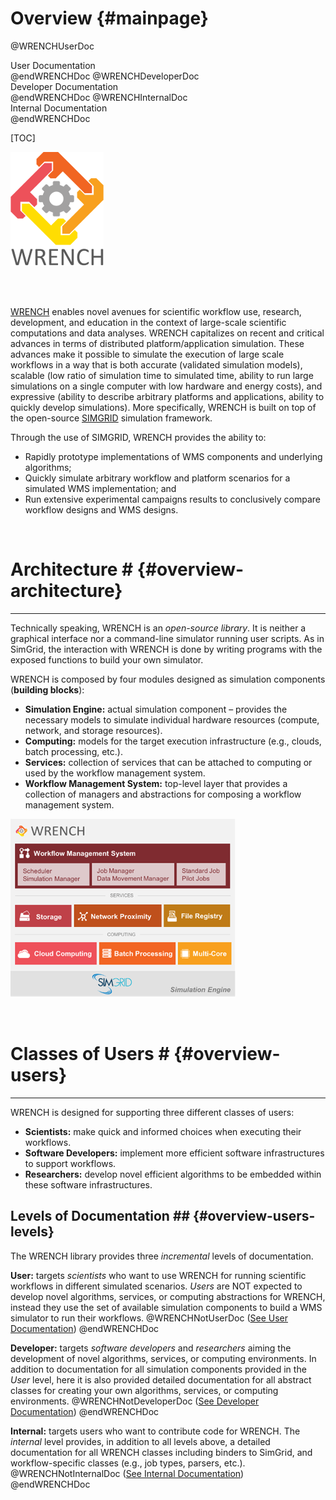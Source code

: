 Overview                        {#mainpage}
============

@WRENCHUserDoc <div class="doc-type">User Documentation</div> @endWRENCHDoc
@WRENCHDeveloperDoc  <div class="doc-type">Developer Documentation</div> @endWRENCHDoc
@WRENCHInternalDoc  <div class="doc-type">Internal Documentation</div> @endWRENCHDoc

[TOC]

![Workflow Management System Simulation Workbench](images/logo-vertical.png)

<br /><br />

[WRENCH](http://wrench-project.org) enables novel avenues for scientific workflow use, 
research, development, and education in the context of large-scale scientific 
computations and data analyses.
WRENCH capitalizes on recent and critical advances in terms of distributed 
platform/application simulation. 
These advances make it possible to simulate the execution of large scale 
workflows in a way that is both accurate (validated simulation models), scalable 
(low ratio of simulation time to simulated time, ability to run large simulations 
on a single computer with low hardware and energy costs), and expressive (ability 
to describe arbitrary platforms and applications, ability to quickly develop 
simulations). More specifically, WRENCH is built on top of the open-source 
[SIMGRID](http://simgrid.gforge.inria.fr) simulation framework.

Through the use of SIMGRID, WRENCH provides the ability to: 

- Rapidly prototype implementations of WMS components and underlying algorithms; 
- Quickly simulate arbitrary workflow and platform scenarios for a simulated WMS 
  implementation; and 
- Run extensive experimental campaigns results to conclusively compare workflow 
  designs and WMS designs.


<br />

# Architecture #                        {#overview-architecture}
________

Technically speaking, WRENCH is an _open-source library_. It is neither a graphical 
interface nor a command-line simulator running user scripts. As in SimGrid, the 
interaction with WRENCH is done by writing programs with the exposed functions to 
build your own simulator.

WRENCH is composed by four modules designed as simulation components (**building 
blocks**):

- **Simulation Engine:** actual simulation component – provides the necessary models to simulate individual hardware resources (compute, network, and storage resources).
- **Computing:** models for the target execution infrastructure (e.g., clouds, batch processing, etc.).
- **Services:** collection of services that can be attached to computing or used by the workflow management system.
- **Workflow Management System:** top-level layer that provides a collection of managers and abstractions for composing a workflow management system.


![Overview of the WRENCH architecture.](images/wrench-architecture.png)


<br />

# Classes of Users #                       {#overview-users}
________

WRENCH is designed for supporting three different classes of users:

- **Scientists:** make quick and informed choices when executing their workflows.
- **Software Developers:** implement more efficient software infrastructures to support workflows.
- **Researchers:** develop novel efficient algorithms to be embedded within these software infrastructures.


## Levels of Documentation ##              {#overview-users-levels}

The WRENCH library provides three _incremental_ levels of documentation.

**User:** targets _scientists_ who want to use WRENCH for running scientific workflows 
in different simulated scenarios. _Users_ are NOT expected to develop novel algorithms, 
services, or computing abstractions for WRENCH, instead they use the set of available 
simulation components to build a WMS simulator to run their workflows. 
@WRENCHNotUserDoc ([See User Documentation](../user/index.html)) @endWRENCHDoc


**Developer:** targets _software developers_ and _researchers_ aiming the development 
of novel algorithms, services, or computing environments. In addition to documentation 
for all simulation components provided in the _User_ level, here it is also provided
detailed documentation for all abstract classes for creating your own algorithms, 
services, or computing environments.
@WRENCHNotDeveloperDoc ([See Developer Documentation](../developer/index.html)) @endWRENCHDoc


**Internal:** targets users who want to contribute code for WRENCH. The _internal_ level
provides, in addition to all levels above, a detailed documentation for all WRENCH classes
including binders to SimGrid, and workflow-specific classes (e.g., job types, parsers, etc.).
@WRENCHNotInternalDoc ([See Internal Documentation](../internal/index.html)) @endWRENCHDoc

